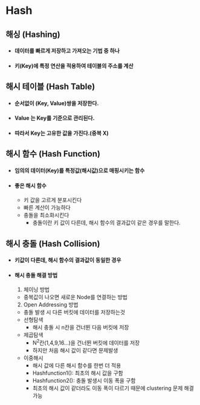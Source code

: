# Hash

## 해싱 (Hashing)
- #### 데이터를 빠르게 저장하고 가져오는 기법 중 하나
- #### 키(Key)에 특정 연산을 적용하여 테이블의 주소를 계산

## 해시 테이블 (Hash Table)
- #### 순서없이 (Key, Value)쌍을 저장한다.
- #### Value 는 Key를 기준으로 관리된다.
- #### 따라서 Key는 고유한 값을 가진다.(중복 X)

## 해시 함수 (Hash Function)
- #### 임의의 데이터(Key)를 특정값(해시값)으로 매핑시키는 함수
- #### 좋은 해시 함수
  - 키 값을 고르게 분포시킨다
  - 빠른 계산이 가능하다
  - 충돌을 최소화시킨다
    - 충돌이란 키 값이 다른데, 해시 함수의 결과값이 같은 경우를 말한다.

## 해시 충돌 (Hash Collision)
- #### 키값이 다른데, 해시 함수의 결과값이 동일한 경우
- #### 해시 충돌 해결 방법
  1. 체이닝 방법
    - 중복값이 나오면 새로운 Node를 연결하는 방법
  2. Open Addressing 방법
    - 충돌 발생 시 다른 버킷에 데이터를 저장하는것
    - 선형탐색
      - 해시 충돌 시 n칸을 건너뛴 다음 버킷에 저장
    - 제곱탐색
      - N<sup>2</sup>칸(1,4,9,16...)을 건너뛴 버킷에 데이터를 저장
      - 하지만 처음 해시 값이 같다면 문제발생
    - 이중해시
      - 해시 값에 다른 해시 함수를 한번 더 적용
      - Hashfunction1(): 최초의 해시 값을 구함
      - Hashfunction2(): 충돌 발생시 이동 폭을 구함
      - 최초의 해시 값이 같더라도 이동 폭이 다르기 때문에 clustering 문제 해결 가능